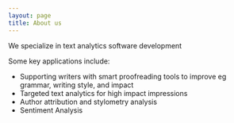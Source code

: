 ```yaml
---
layout: page
title: About us
---
```


We specialize in text analytics software development

Some key applications include:

* Supporting writers with smart proofreading tools to improve eg grammar, writing style,
and impact
* Targeted text analytics for high impact impressions
* Author attribution and stylometry analysis
* Sentiment Analysis
